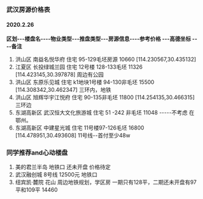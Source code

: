 <!--
 * @Author: your name
 * @Date: 2020-02-26 13:00:38
 * @LastEditTime: 2020-02-26 20:21:30
 * @LastEditors: Please set LastEditors
 * @Description: In User Settings Edit
 * @FilePath: /node/gitbook/part1/home.md
 -->
### 武汉房源价格表
#### 2020.2.26

**区划---楼盘名----物业类型---推盘类型---房源信息----参考价格 ---高德坐标 ----备注**
1. 洪山区      南益名悦华府   住宅  95-129毛坯房源        10660       [114.230567,30.435132]
2. 江夏区      长投绿城兰园   住宅  12号楼 128-133毛坯    11326     [114.423145,30.397878]    周边有公园
3. 洪山区      东原乐见城     住宅  k1地块1号楼 94-130非毛坯 15500    [114.308342,30.462347]   三环内，地铁
4. 洪山区      旭辉华宇江悦府  住宅 90-135非毛坯         11800     [114.254135,30.466315]  三环边
5. 东湖高新区   武汉恒大文化旅游城 住宅  51 -242 非毛坯   11048     -----不考虑  在鄂州。
6. 东湖高新区   中建星光城     住宅  11号楼97-126毛坯    16800     [114.478951,30.493608]   11号线--首付至少48w


### 同学推荐and心动楼盘
1. 美的君兰半岛  地铁口 还未开盘  价格待定
2. 武汉融创城  8号线  12500元 地铁口
3. 纽宾凯·麓院  花山 周边地铁规划，学区房 一期只有128平，二期还未开盘有97平和109平  14460